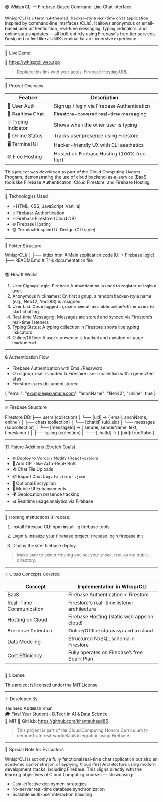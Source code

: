 🟢 WhisprCLI — Firebase-Based Command-Line Chat Interface

WhisprCLI is a terminal-themed, hacker-style real-time chat application inspired by command-line interfaces (CLIs). It allows anonymous or email-based user authentication, real-time messaging, typing indicators, and online status updates — all built entirely using Firebase's free-tier services. Designed to feel like a UNIX terminal for an immersive experience.

---

🚀 Live Demo

🔗 https://whisprcli.web.app  
> Replace this link with your actual Firebase Hosting URL.

---

🎯 Project Overview

| Feature        | Description                                                            |
|----------------|------------------------------------------------------------------------|
| 👤 User Auth    | Sign up / login via Firebase Authentication                            |
| 💬 Realtime Chat| Firestore-powered real-time messaging                                  |
| 💡 Typing Indicator | Shows when the other user is typing                              |
| 🔌 Online Status| Tracks user presence using Firestore                                   |
| 🖥️ Terminal UI   | Hacker-friendly UX with CLI aesthetics                                 |
| 🌐 Free Hosting | Hosted on Firebase Hosting (100% free tier)                            |

This project was developed as part of the Cloud Computing Honors Program, demonstrating the use of cloud backend-as-a-service (BaaS) tools like Firebase Authentication, Cloud Firestore, and Firebase Hosting.

---

🧠 Technologies Used

- ⚡ HTML, CSS, JavaScript (Vanilla)
- 🔥 Firebase Authentication
- 🔥 Firebase Firestore (Cloud DB)
- 🌐 Firebase Hosting
- 💻 Terminal-inspired UI Design (CLI style)

---

🧩 Folder Structure

WhisprCLI/
│
├── index.html        # Main application code (UI + Firebase logic)
├── README.md         # This documentation file

---

📚 How It Works

1. User Signup/Login: Firebase Authentication is used to register or login a user.
2. Anonymous Nicknames: On first signup, a random hacker-style name (e.g., Neo42, Yoda88) is assigned.
3. User List: Once logged in, users see all available online/offline users to start chatting.
4. Real-time Messaging: Messages are stored and synced via Firestore’s real-time listeners.
5. Typing Status: A typing collection in Firestore shows live typing indicators.
6. Online/Offline: A user’s presence is tracked and updated on page load/unload.

---

🔒 Authentication Flow

- Firebase Authentication with Email/Password
- On signup, user is added to Firestore `users` collection with a generated alias
- Firestore `users` document stores:

{
  "email": "example@example.com",
  "anonName": "Neo42",
  "online": true
}

---

🔥 Firebase Structure

Firestore DB:
├── users (collection)
│   └── [uid] → { email, anonName, online }
│
├── chats (collection)
│   └── [chatId] (uid_uid)
│       └── messages (subcollection)
│           └── [messageId] → { sender, senderName, text, timestamp }
│
├── typing (collection)
│   └── [chatId] → { [uid]: true/false }

---

🏗️ Future Additions (Stretch Goals)

- 🌐 Deploy to Vercel / Netlify (React version)
- 🧠 Add GPT-like Auto-Reply Bots
- 📥 Chat File Uploads
- 📦 Export Chat Logs to `.txt` or `.json`
- 🔐 Optional Encryption
- 📱 Mobile UI Enhancements
- 🌍 Geolocation presence tracking
- 📊 Realtime usage analytics via Firebase

---

📁 Hosting Instructions (Firebase)

1. Install Firebase CLI:
   npm install -g firebase-tools

2. Login & initialize your Firebase project:
   firebase login
   firebase init

3. Deploy the site:
   firebase deploy

> Make sure to select Hosting and set your `index.html` as the public directory.

---

💡 Cloud Concepts Covered

| Concept                | Implementation in WhisprCLI                                     |
|------------------------|------------------------------------------------------------------|
| BaaS                   | Firebase Authentication + Firestore                             |
| Real-Time Communication| Firestore's real-time listener architecture                     |
| Hosting on Cloud       | Firebase Hosting (static web apps on cloud)                     |
| Presence Detection     | Online/Offline status synced to cloud                           |
| Data Modeling          | Structured NoSQL schema in Firestore                            |
| Cost Efficiency        | Fully operates on Firebase’s free Spark Plan                    |

---

📄 License

This project is licensed under the MIT License.

---

✨ Developed By

Tauheed Abdullah Khan  
🎓 Final Year Student - B.Tech in AI & Data Science  
🏫 MIT 
🔗 GitHub: https://github.com/khantauheed85

> This project is part of the Cloud Computing Honors Curriculum to demonstrate real-world BaaS integration using Firebase.

---

🧠 Special Note for Evaluators

WhisprCLI is not only a fully functional real-time chat application but also an academic demonstration of applying Cloud-first Architecture using modern development stacks, including Firebase. This aligns directly with the learning objectives of Cloud Computing courses — showcasing:

- Cost-effective deployment strategies  
- No-server real-time database synchronization  
- Scalable multi-user interaction handling
